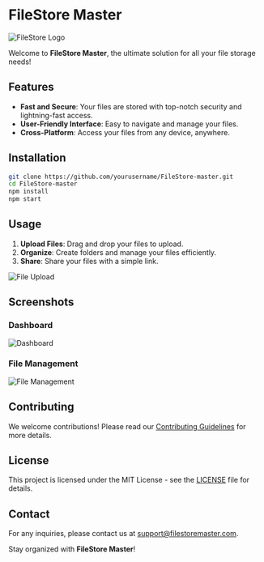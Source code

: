 # FileStore Master

![FileStore Logo](https://via.placeholder.com/150)

Welcome to **FileStore Master**, the ultimate solution for all your file storage needs!

## Features

- **Fast and Secure**: Your files are stored with top-notch security and lightning-fast access.
- **User-Friendly Interface**: Easy to navigate and manage your files.
- **Cross-Platform**: Access your files from any device, anywhere.

## Installation

```bash
git clone https://github.com/yourusername/FileStore-master.git
cd FileStore-master
npm install
npm start
```

## Usage

1. **Upload Files**: Drag and drop your files to upload.
2. **Organize**: Create folders and manage your files efficiently.
3. **Share**: Share your files with a simple link.

![File Upload](https://via.placeholder.com/600x400)

## Screenshots

### Dashboard
![Dashboard](https://via.placeholder.com/800x400)

### File Management
![File Management](https://via.placeholder.com/800x400)

## Contributing

We welcome contributions! Please read our [Contributing Guidelines](CONTRIBUTING.md) for more details.

## License

This project is licensed under the MIT License - see the [LICENSE](LICENSE) file for details.

## Contact

For any inquiries, please contact us at [support@filestoremaster.com](mailto:support@filestoremaster.com).



Stay organized with **FileStore Master**!
